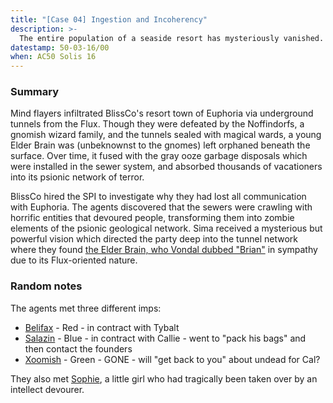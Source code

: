 ```yaml
---
title: "[Case 04] Ingestion and Incoherency"
description: >-
  The entire population of a seaside resort has mysteriously vanished.
datestamp: 50-03-16/00
when: AC50 Solis 16
---
```


### Summary

Mind flayers infiltrated BlissCo's resort town of Euphoria via underground tunnels from the Flux. Though they were defeated by the Noffindorfs, a gnomish wizard family, and the tunnels sealed with magical wards, a young Elder Brain was (unbeknownst to the gnomes) left orphaned beneath the surface. Over time, it fused with the gray ooze garbage disposals which were installed in the sewer system, and absorbed thousands of vacationers into its psionic network of terror.

BlissCo hired the SPI to investigate why they had lost all communication with Euphoria. The agents discovered that the sewers were crawling with horrific entities that devoured people, transforming them into zombie elements of the psionic geological network. Sima received a mysterious but powerful vision which directed the party deep into the tunnel network where they found [the Elder Brain, who Vondal dubbed "Brian"](../dossiers/brian-the-elder-brain) in sympathy due to its Flux-oriented nature.

### Random notes

The agents met three different imps:

* [Belifax](../dossiers/belifax) - Red - in contract with Tybalt
* [Salazin](../dossiers/salazin) - Blue - in contract with Callie - went to "pack his bags" and then contact the founders
* [Xoomish](../dossiers/xoomish) - Green - GONE - will "get back to you" about undead for Cal?

They also met [Sophie](../dossiers/sophie), a little girl who had tragically been taken over by an intellect devourer.

